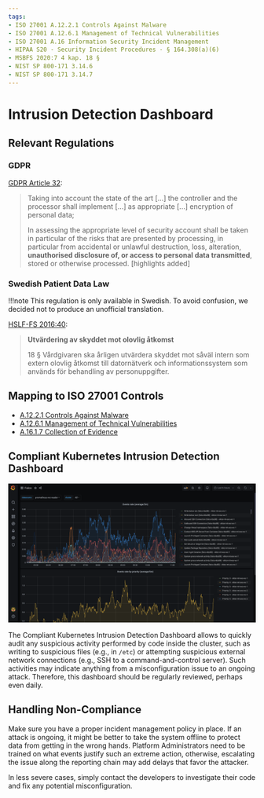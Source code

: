 ```yaml
---
tags:
- ISO 27001 A.12.2.1 Controls Against Malware
- ISO 27001 A.12.6.1 Management of Technical Vulnerabilities
- ISO 27001 A.16 Information Security Incident Management
- HIPAA S20 - Security Incident Procedures - § 164.308(a)(6)
- MSBFS 2020:7 4 kap. 18 §
- NIST SP 800-171 3.14.6
- NIST SP 800-171 3.14.7
---
```

# Intrusion Detection Dashboard

## Relevant Regulations

### GDPR

[GDPR Article 32](https://gdpr.fan/a32):

> Taking into account the state of the art [...] the controller and the processor shall implement [...] as appropriate [...] encryption of personal data;
>
> In assessing the appropriate level of security account shall be taken in particular of the risks that are presented by processing, in particular from accidental or unlawful destruction, loss, alteration, **unauthorised disclosure of, or access to personal data transmitted**, stored or otherwise processed. [highlights added]

### Swedish Patient Data Law

!!!note
    This regulation is only available in Swedish. To avoid confusion, we decided not to produce an unofficial translation.

[HSLF-FS 2016:40](https://www.socialstyrelsen.se/globalassets/sharepoint-dokument/artikelkatalog/foreskrifter-och-allmanna-rad/2016-4-44.pdf):

> **Utvärdering av skyddet mot olovlig åtkomst**
>
> 18 § Vårdgivaren ska årligen utvärdera skyddet mot såväl intern som extern olovlig åtkomst till datornätverk och informationssystem som används för behandling av personuppgifter.

## Mapping to ISO 27001 Controls

* [A.12.2.1 Controls Against Malware](https://www.isms.online/iso-27001/annex-a-12-operations-security/)
* [A.12.6.1 Management of Technical Vulnerabilities](https://www.isms.online/iso-27001/annex-a-12-operations-security/)
* [A.16.1.7 Collection of Evidence](https://www.isms.online/iso-27001/annex-a-16-information-security-incident-management/)

## Compliant Kubernetes Intrusion Detection Dashboard

![Intrusion Detection Dashboard](img/intrusion-detection.png)

The Compliant Kubernetes Intrusion Detection Dashboard allows to quickly audit any suspicious activity performed by code inside the cluster, such as writing to suspicious files (e.g., in `/etc`) or attempting suspicious external network connections (e.g., SSH to a command-and-control server). Such activities may indicate anything from a misconfiguration issue to an ongoing attack. Therefore, this dashboard should be regularly reviewed, perhaps even daily.

## Handling Non-Compliance

Make sure you have a proper incident management policy in place. If an attack is ongoing, it might be better to take the system offline to protect data from getting in the wrong hands. Platform Administrators need to be trained on what events justify such an extreme action, otherwise, escalating the issue along the reporting chain may add delays that favor the attacker.

In less severe cases, simply contact the developers to investigate their code and fix any potential misconfiguration.
